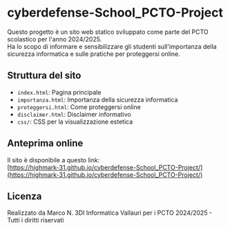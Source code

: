 # cyberdefense-School_PCTO-Project

Questo progetto è un sito web statico sviluppato come parte del PCTO scolastico per l'anno 2024/2025.  
Ha lo scopo di informare e sensibilizzare gli studenti sull'importanza della sicurezza informatica e sulle pratiche per proteggersi online.

## Struttura del sito

- `index.html`: Pagina principale
- `importanza.html`: Importanza della sicurezza informatica
- `proteggersi.html`: Come proteggersi online
- `disclaimer.html`: Disclaimer informativo
- `css/`: CSS per la visualizzazione estetica

## Anteprima online

Il sito è disponibile a questo link:  
[https://highmark-31.github.io/cyberdefense-School_PCTO-Project/](https://highmark-31.github.io/cyberdefense-School_PCTO-Project/)

## Licenza

Realizzato da Marco N. 3DI Informatica Vallauri per i PCTO 2024/2025 - Tutti i diritti riservati

